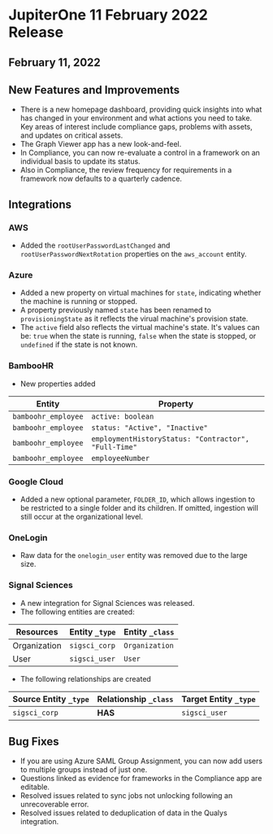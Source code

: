 # JupiterOne 11 February 2022 Release
## February 11, 2022

## New Features and Improvements
- There is a new homepage dashboard, providing quick insights into what has changed in your environment and what actions you need to take. Key areas of interest include compliance gaps, problems with assets, and updates on critical assets.
- The Graph Viewer app has a new look-and-feel.
- In Compliance, you can now re-evaluate a control in a framework on an individual basis to update its status.
- Also in Compliance, the review frequency for requirements in a framework now defaults to a quarterly cadence.

## Integrations
### AWS

- Added the `rootUserPasswordLastChanged` and `rootUserPasswordNextRotation` properties on the `aws_account` entity.

### Azure

- Added a new property on virtual machines for `state`, indicating whether the machine is running or stopped.
- A property previously named `state` has been renamed to `provisioningState` as it reflects the virual machine's provision state.
- The `active` field also reflects the virtual machine's state.  It's values can be: `true` when the state is running, `false` when the state is stopped, or `undefined` if the state is not known.

### BambooHR

- New properties added

| Entity              | Property                                             |
| ------------------- | ---------------------------------------------------- |
| `bamboohr_employee` | `active: boolean`                                    |
| `bamboohr_employee` | `status: "Active", "Inactive"`                       |
| `bamboohr_employee` | `employmentHistoryStatus: "Contractor", "Full-Time"` |
| `bamboohr_employee` | `employeeNumber`                                     |

### Google Cloud

- Added a new optional parameter, `FOLDER_ID`, which allows ingestion to be restricted to a single folder and its children.  If omitted, ingestion will still occur at the organizational level.

### OneLogin

- Raw data for the `onelogin_user` entity was removed due to the large size.

### Signal Sciences
- A new integration for Signal Sciences was released.
- The following entities are created:

| Resources    | Entity `_type` | Entity `_class` |
| ------------ | -------------- | --------------- |
| Organization | `sigsci_corp`  | `Organization`  |
| User         | `sigsci_user`  | `User`          |

- The following relationships are created

| Source Entity `_type` | Relationship `_class` | Target Entity `_type` |
| --------------------- | --------------------- | --------------------- |
| `sigsci_corp`         | **HAS**               | `sigsci_user`         |

## Bug Fixes
- If you are using Azure SAML Group Assignment, you can now add users to multiple groups instead of just one.
- Questions linked as evidence for frameworks in the Compliance app are editable.
- Resolved issues related to sync jobs not unlocking following an unrecoverable error.
- Resolved issues related to deduplication of data in the Qualys integration.
